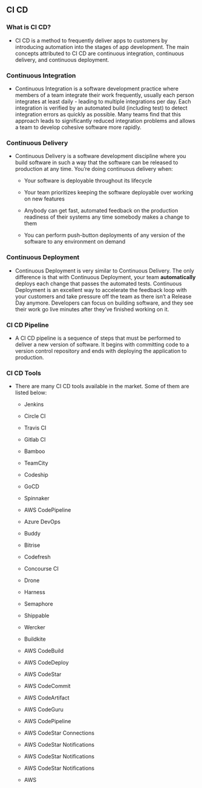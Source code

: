 ## CI CD

### What is CI CD?

-   CI CD is a method to frequently deliver apps to customers by
    introducing automation into the stages of app development. The main
    concepts attributed to CI CD are continuous integration, continuous
    delivery, and continuous deployment.

### Continuous Integration

-   Continuous Integration is a software development practice where
    members of a team integrate their work frequently, usually each
    person integrates at least daily - leading to multiple integrations
    per day. Each integration is verified by an automated build
    (including test) to detect integration errors as quickly as
    possible. Many teams find that this approach leads to significantly
    reduced integration problems and allows a team to develop cohesive
    software more rapidly.

### Continuous Delivery

-   Continuous Delivery is a software development discipline where you
    build software in such a way that the software can be released to
    production at any time. You’re doing continuous delivery when:

    -   Your software is deployable throughout its lifecycle

    -   Your team prioritizes keeping the software deployable over
        working on new features

    -   Anybody can get fast, automated feedback on the production
        readiness of their systems any time somebody makes a change to
        them

    -   You can perform push-button deployments of any version of the
        software to any environment on demand

### Continuous Deployment

-   Continuous Deployment is very similar to Continuous Delivery. The
    only difference is that with Continuous Deployment, your team
    **automatically** deploys each change that passes the automated
    tests. Continuous Deployment is an excellent way to accelerate the
    feedback loop with your customers and take pressure off the team as
    there isn’t a Release Day anymore. Developers can focus on building
    software, and they see their work go live minutes after they’ve
    finished working on it.

### CI CD Pipeline

-   A CI CD pipeline is a sequence of steps that must be performed to
    deliver a new version of software. It begins with committing code to
    a version control repository and ends with deploying the application
    to production.

### CI CD Tools

-   There are many CI CD tools available in the market. Some of them are
    listed below:

    -   Jenkins

    -   Circle CI

    -   Travis CI

    -   Gitlab CI

    -   Bamboo

    -   TeamCity

    -   Codeship

    -   GoCD

    -   Spinnaker

    -   AWS CodePipeline

    -   Azure DevOps

    -   Buddy

    -   Bitrise

    -   Codefresh

    -   Concourse CI

    -   Drone

    -   Harness

    -   Semaphore

    -   Shippable

    -   Wercker

    -   Buildkite

    -   AWS CodeBuild

    -   AWS CodeDeploy

    -   AWS CodeStar

    -   AWS CodeCommit

    -   AWS CodeArtifact

    -   AWS CodeGuru

    -   AWS CodePipeline

    -   AWS CodeStar Connections

    -   AWS CodeStar Notifications

    -   AWS CodeStar Notifications

    -   AWS CodeStar Notifications

    -   AWS